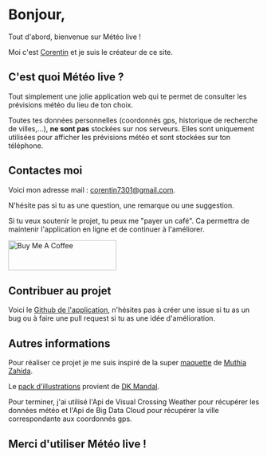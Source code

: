 
# Bonjour,

Tout d'abord, bienvenue sur Météo live !

Moi c'est [Corentin](https://portfolio.corentinperroux.fr) et je suis le créateur de ce site.

## C'est quoi Météo live ?

Tout simplement une jolie application web qui te permet de consulter les prévisions météo du lieu de ton choix.

Toutes tes données personnelles (coordonnés gps, historique de recherche de villes,...), **ne sont pas** stockées sur nos serveurs. Elles sont uniquement utilisées pour afficher les prévisions météo et sont stockées sur ton téléphone.

## Contactes moi
Voici mon adresse mail : [corentin7301@gmail.com](mailto:corentin7301@gmail.com).

N'hésite pas si tu as une question, une remarque ou une suggestion.

Si tu veux soutenir le projet, tu peux me "payer un café". Ca permettra de maintenir l'application en ligne et de continuer à l'améliorer.

<a href="https://www.buymeacoffee.com/corentin7301" target="_blank"><img src="https://cdn.buymeacoffee.com/buttons/v2/default-yellow.png" alt="Buy Me A Coffee" style="height: 60px !important;width: 217px !important; " ></a>

## Contribuer au projet

Voici le [Github de l'application](https://github.com/Corentin7301/weather), n'hésites pas à créer une issue si tu as un bug ou à faire une pull request si tu as une idée d'amélioration. 

## Autres informations

Pour réaliser ce projet je me suis inspiré de la super [maquette](https://www.behance.net/gallery/156219177/Weather-Mobile-App?tracking_source=search_projects%7Cweather) de [Muthia Zahida](https://www.behance.net/muthiaz).

Le [pack d'illustrations](https://www.behance.net/gallery/119405857/3D-Weather-Icons?tracking_source=search_projects_recommended%7Cfree+weather+icons+3d) provient de [DK Mandal](https://www.behance.net/dkmandal07).

Pour terminer, j'ai utilisé l'Api de Visual Crossing Weather pour récupérer les données météo et l'Api de Big Data Cloud pour récupérer la ville correspondante aux coordonnés gps.

## Merci d'utiliser Météo live !